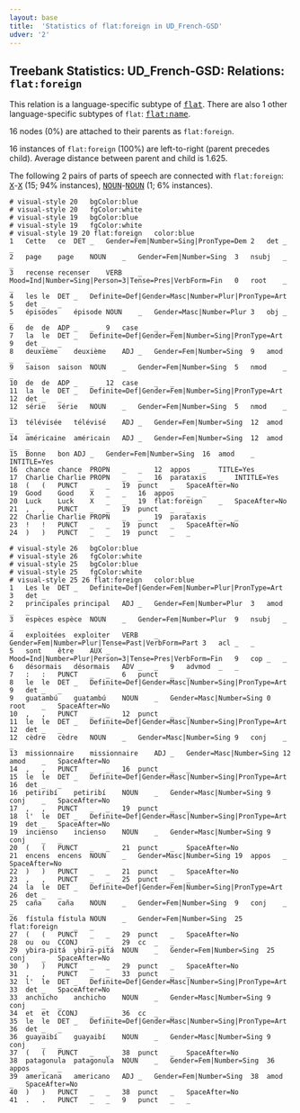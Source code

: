 ```yaml
---
layout: base
title:  'Statistics of flat:foreign in UD_French-GSD'
udver: '2'
---
```


## Treebank Statistics: UD_French-GSD: Relations: `flat:foreign`

This relation is a language-specific subtype of <tt><a href="fr_gsd-dep-flat.html">flat</a></tt>.
There are also 1 other language-specific subtypes of `flat`: <tt><a href="fr_gsd-dep-flat-name.html">flat:name</a></tt>.

16 nodes (0%) are attached to their parents as `flat:foreign`.

16 instances of `flat:foreign` (100%) are left-to-right (parent precedes child).
Average distance between parent and child is 1.625.

The following 2 pairs of parts of speech are connected with `flat:foreign`: <tt><a href="fr_gsd-pos-X.html">X</a></tt>-<tt><a href="fr_gsd-pos-X.html">X</a></tt> (15; 94% instances), <tt><a href="fr_gsd-pos-NOUN.html">NOUN</a></tt>-<tt><a href="fr_gsd-pos-NOUN.html">NOUN</a></tt> (1; 6% instances).


~~~ conllu
# visual-style 20	bgColor:blue
# visual-style 20	fgColor:white
# visual-style 19	bgColor:blue
# visual-style 19	fgColor:white
# visual-style 19 20 flat:foreign	color:blue
1	Cette	ce	DET	_	Gender=Fem|Number=Sing|PronType=Dem	2	det	_	_
2	page	page	NOUN	_	Gender=Fem|Number=Sing	3	nsubj	_	_
3	recense	recenser	VERB	_	Mood=Ind|Number=Sing|Person=3|Tense=Pres|VerbForm=Fin	0	root	_	_
4	les	le	DET	_	Definite=Def|Gender=Masc|Number=Plur|PronType=Art	5	det	_	_
5	épisodes	épisode	NOUN	_	Gender=Masc|Number=Plur	3	obj	_	_
6	de	de	ADP	_	_	9	case	_	_
7	la	le	DET	_	Definite=Def|Gender=Fem|Number=Sing|PronType=Art	9	det	_	_
8	deuxième	deuxième	ADJ	_	Gender=Fem|Number=Sing	9	amod	_	_
9	saison	saison	NOUN	_	Gender=Fem|Number=Sing	5	nmod	_	_
10	de	de	ADP	_	_	12	case	_	_
11	la	le	DET	_	Definite=Def|Gender=Fem|Number=Sing|PronType=Art	12	det	_	_
12	série	série	NOUN	_	Gender=Fem|Number=Sing	5	nmod	_	_
13	télévisée	télévisé	ADJ	_	Gender=Fem|Number=Sing	12	amod	_	_
14	américaine	américain	ADJ	_	Gender=Fem|Number=Sing	12	amod	_	_
15	Bonne	bon	ADJ	_	Gender=Fem|Number=Sing	16	amod	_	INTITLE=Yes
16	chance	chance	PROPN	_	_	12	appos	_	TITLE=Yes
17	Charlie	Charlie	PROPN	_	_	16	parataxis	_	INTITLE=Yes
18	(	(	PUNCT	_	_	19	punct	_	SpaceAfter=No
19	Good	Good	X	_	_	16	appos	_	_
20	Luck	Luck	X	_	_	19	flat:foreign	_	SpaceAfter=No
21	,	,	PUNCT	_	_	19	punct	_	_
22	Charlie	Charlie	PROPN	_	_	19	parataxis	_	_
23	!	!	PUNCT	_	_	19	punct	_	SpaceAfter=No
24	)	)	PUNCT	_	_	19	punct	_	_

~~~


~~~ conllu
# visual-style 26	bgColor:blue
# visual-style 26	fgColor:white
# visual-style 25	bgColor:blue
# visual-style 25	fgColor:white
# visual-style 25 26 flat:foreign	color:blue
1	Les	le	DET	_	Definite=Def|Gender=Fem|Number=Plur|PronType=Art	3	det	_	_
2	principales	principal	ADJ	_	Gender=Fem|Number=Plur	3	amod	_	_
3	espèces	espèce	NOUN	_	Gender=Fem|Number=Plur	9	nsubj	_	_
4	exploitées	exploiter	VERB	_	Gender=Fem|Number=Plur|Tense=Past|VerbForm=Part	3	acl	_	_
5	sont	être	AUX	_	Mood=Ind|Number=Plur|Person=3|Tense=Pres|VerbForm=Fin	9	cop	_	_
6	désormais	désormais	ADV	_	_	9	advmod	_	_
7	:	:	PUNCT	_	_	6	punct	_	_
8	le	le	DET	_	Definite=Def|Gender=Masc|Number=Sing|PronType=Art	9	det	_	_
9	guatambú	guatambú	NOUN	_	Gender=Masc|Number=Sing	0	root	_	SpaceAfter=No
10	,	,	PUNCT	_	_	12	punct	_	_
11	le	le	DET	_	Definite=Def|Gender=Masc|Number=Sing|PronType=Art	12	det	_	_
12	cèdre	cèdre	NOUN	_	Gender=Masc|Number=Sing	9	conj	_	_
13	missionnaire	missionnaire	ADJ	_	Gender=Masc|Number=Sing	12	amod	_	SpaceAfter=No
14	,	,	PUNCT	_	_	16	punct	_	_
15	le	le	DET	_	Definite=Def|Gender=Masc|Number=Sing|PronType=Art	16	det	_	_
16	petiribí	petiribí	NOUN	_	Gender=Masc|Number=Sing	9	conj	_	SpaceAfter=No
17	,	,	PUNCT	_	_	19	punct	_	_
18	l'	le	DET	_	Definite=Def|Gender=Masc|Number=Sing|PronType=Art	19	det	_	SpaceAfter=No
19	incienso	incienso	NOUN	_	Gender=Masc|Number=Sing	9	conj	_	_
20	(	(	PUNCT	_	_	21	punct	_	SpaceAfter=No
21	encens	encens	NOUN	_	Gender=Masc|Number=Sing	19	appos	_	SpaceAfter=No
22	)	)	PUNCT	_	_	21	punct	_	SpaceAfter=No
23	,	,	PUNCT	_	_	25	punct	_	_
24	la	le	DET	_	Definite=Def|Gender=Fem|Number=Sing|PronType=Art	26	det	_	_
25	caña	caña	NOUN	_	Gender=Fem|Number=Sing	9	conj	_	_
26	fístula	fístula	NOUN	_	Gender=Fem|Number=Sing	25	flat:foreign	_	_
27	(	(	PUNCT	_	_	29	punct	_	SpaceAfter=No
28	ou	ou	CCONJ	_	_	29	cc	_	_
29	ybira-pitá	ybira-pitá	NOUN	_	Gender=Fem|Number=Sing	25	conj	_	SpaceAfter=No
30	)	)	PUNCT	_	_	29	punct	_	SpaceAfter=No
31	,	,	PUNCT	_	_	33	punct	_	_
32	l'	le	DET	_	Definite=Def|Gender=Masc|Number=Sing|PronType=Art	33	det	_	SpaceAfter=No
33	anchicho	anchicho	NOUN	_	Gender=Masc|Number=Sing	9	conj	_	_
34	et	et	CCONJ	_	_	36	cc	_	_
35	le	le	DET	_	Definite=Def|Gender=Masc|Number=Sing|PronType=Art	36	det	_	_
36	guayaibí	guayaibí	NOUN	_	Gender=Masc|Number=Sing	9	conj	_	_
37	(	(	PUNCT	_	_	38	punct	_	SpaceAfter=No
38	patagonula	patagonula	NOUN	_	Gender=Fem|Number=Sing	36	appos	_	_
39	americana	americano	ADJ	_	Gender=Fem|Number=Sing	38	amod	_	SpaceAfter=No
40	)	)	PUNCT	_	_	38	punct	_	SpaceAfter=No
41	.	.	PUNCT	_	_	9	punct	_	_

~~~



